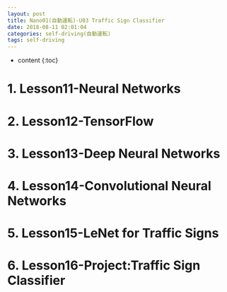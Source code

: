 ```yaml
---
layout: post
title: Nano01(自動運転)-U03 Traffic Sign Classifier
date: 2018-08-11 02:01:04
categories: self-driving(自動運転)
tags: self-driving
---
```

* content
{:toc}

# 1. Lesson11-Neural Networks

# 2. Lesson12-TensorFlow

# 3. Lesson13-Deep Neural Networks

# 4. Lesson14-Convolutional Neural Networks

# 5. Lesson15-LeNet for Traffic Signs

# 6. Lesson16-Project:Traffic Sign Classifier
